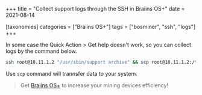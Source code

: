 +++
title = "Collect support logs through the SSH in Braiins OS+"
date = 2021-08-14

[taxonomies] 
categories = ["Braiins OS+"]
tags = ["bosminer", "ssh", "logs"]
+++

In some case the Quick Action > Get help doesn't work, so you can collect logs by the command below.

<!-- more -->

```bash
ssh root@10.11.1.2 "/usr/sbin/support archive" && scp root@10.11.1.2:/tmp/support* ./
```

Use `scp` command will trannsfer data to your system.

> Get [Braiins OS+](https://braiins-os.com?utm_source=airoweb) to increase your mining devices efficiency!
